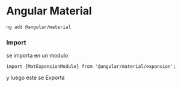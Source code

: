 # Angular Material

```bash
ng add @angular/material
```

### Import

se importa en un modulo

`import {MatExpansionModule} from '@angular/material/expansion';`

y luego este se Exporta
